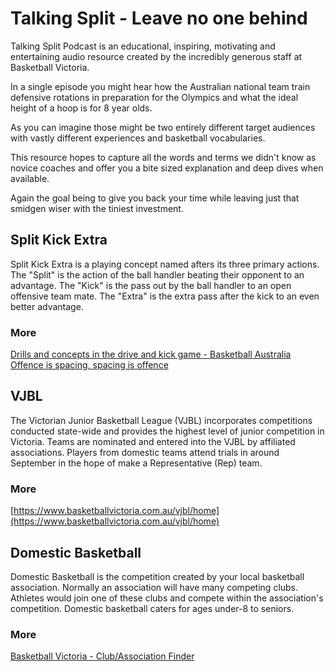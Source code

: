 # Talking Split - Leave no one behind
Talking Split Podcast is an educational, inspiring, motivating and entertaining audio resource created by the incredibly generous staff at Basketball Victoria. 

In a single episode you might hear how the Australian national team train defensive rotations in preparation for the Olympics and what the ideal height of a hoop is for 8 year olds.

As you can imagine those might be two entirely different target audiences with vastly different experiences and basketball vocabularies. 

This resource hopes to capture all the words and terms we didn't know as novice coaches and offer you a bite sized explanation and deep dives when available.

Again the goal being to give you back your time while leaving just that smidgen wiser with the tiniest investment.

## Split Kick Extra
Split Kick Extra is a playing concept named afters its three primary actions.
The "Split" is the action of the ball handler beating their opponent to an advantage.
The "Kick" is the pass out by the ball handler to an open offensive team mate.
The "Extra" is the extra pass after the kick to an even better advantage.

### More
[Drills and concepts in the drive and kick game - Basketball Australia](https://coach.basketball.net.au/drills-concepts-in-the-drive-and-kick-game/)
[Offence is spacing, spacing is offence](https://coach.basketball.net.au/offence-is-spacing-spacing-is-offence/)


## VJBL
The Victorian Junior Basketball League (VJBL) incorporates competitions conducted state-wide and provides the highest level of junior competition in Victoria. Teams are nominated and entered into the VJBL by affiliated associations. Players from domestic teams attend trials in around September in the hope of make a Representative (Rep) team.

### More
[https://www.basketballvictoria.com.au/vjbl/home](https://www.basketballvictoria.com.au/vjbl/home)

## Domestic Basketball
Domestic Basketball is the competition created by your local basketball association. Normally an association will have many competing clubs. Athletes would join one of these clubs and compete within the association's competition. Domestic basketball caters for ages under-8 to seniors.

### More
[Basketball Victoria - Club/Association Finder](https://www.basketballvictoria.com.au/play/where-can-i-play)
